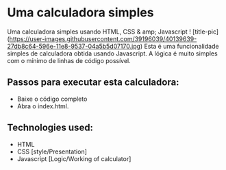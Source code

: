  # Uma calculadora simples
 Uma calculadora simples usando HTML, CSS & amp; Javascript
 ! [title-pic] (https://user-images.githubusercontent.com/39196039/40139639-27db8c64-596e-11e8-9537-04a5b5d07170.jpg)
 Esta é uma funcionalidade simples de calculadora obtida usando Javascript. A lógica é muito simples com o mínimo de linhas de código possível.
 
## Passos para executar esta calculadora:
- Baixe o código completo
- Abra o index.html.

## Technologies used: 
- HTML
- CSS [style/Presentation]
- Javascript [Logic/Working of calculator]
